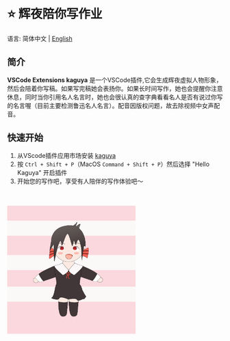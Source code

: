 # ⭐  辉夜陪你写作业

语言:  简体中文 | [English](https://github.com/gdxz123/vscode_extension_kaguya/blob/master/README.md)

## 简介

**VSCode Extensions kaguya** 是一个VSCode插件,它会生成辉夜虚拟人物形象，然后会陪着你写稿。如果写完稿她会表扬你。如果长时间写作，她也会提醒你注意休息，同时当你引用名人名言时，她也会很认真的查字典看看名人是否有说过你写的名言喔（目前主要检测鲁迅名人名言）。配音因版权问题，故去除视频中女声配音。

## 快速开始

1. 从VScode插件应用市场安装 [kaguya](https://marketplace.visualstudio.com/items?itemName=Petter8D.kaguya)
2. 按 `Ctrl + Shift + P`（MacOS `Command + Shift + P`）然后选择 "Hello Kaguya" 开启插件
6. 开始您的写作吧，享受有人陪伴的写作体验吧～

<br/>
<br/>

<img src="https://github.com/gdxz123/vscode_extension_kaguya/blob/master/kaguya.png?raw=true" width=300 height=300>
